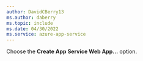 ```yaml
---
author: DavidCBerry13
ms.author: daberry
ms.topic: include
ms.date: 04/30/2022
ms.service: azure-app-service
---
```

Choose the **Create App Service Web App...** option.